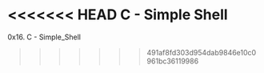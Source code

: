 <<<<<<< HEAD
C - Simple Shell
=======
0x16. C - Simple_Shell
>>>>>>> 491af8fd303d954dab9846e10c0961bc36119986
